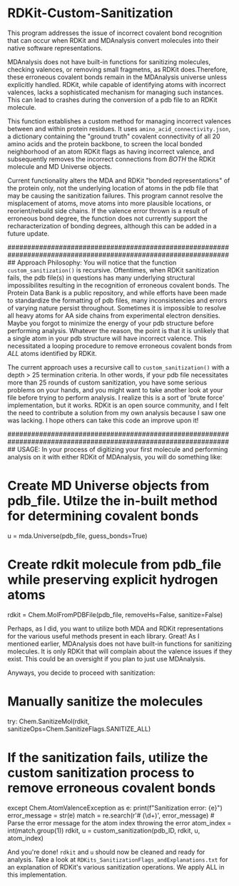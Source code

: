 # RDKit-Custom-Sanitization
This program addresses the issue of incorrect covalent bond recognition that can occur when RDKit and MDAnalysis convert molecules into their native software representations.

MDAnalysis does not have built-in functions for sanitizing molecules, checking valences, or removing small fragmetns, as RDKit does.Therefore, these erroneous covalent bonds remain in the MDAnalysis universe unless explicitly handled. RDKit, while capable of identifying atoms with incorrect valences, lacks a sophisticated mechanism for managing such instances. This can lead to crashes during the conversion of a pdb file to an RDKit molecule.

This function establishes a custom method for managing incorrect valences between and within protein residues. It uses `amino_acid_connectivity.json`, a dictionary containing the "ground truth" covalent connectivity of all 20 amino acids and the protein backbone, to screen the local bonded neighborhood of an atom RDKit flags as having incorrect valence, and subsequently removes the incorrect connections from _BOTH_ the RDKit molecule and MD Universe objects. 

Current functionality alters the MDA and RDKit "bonded representations" of the protein only, not the underlying location of atoms in the pdb file that may be causing the sanitization failures. This program cannot resolve the misplacement of atoms, move atoms into more plausible locations, or reorient/rebuild side chains. If the valence error thrown is a result of erroneous bond degree, the function does not currently support the recharacterization of bonding degrees, although this can be added in a future update.

##################################################################################################################
Approach Philosophy:
You will notice that the function `custom_sanitization()` is recursive. Oftentimes, when RDKit sanitization fails, the pdb file(s) in questions has many underlying structural impossibilites resulting in the recognition of erroneous covalent bonds. The Protein Data Bank is a public repository, and while efforts have been made to standardize the formatting of pdb files, many inconsistencies and errors of varying nature persist throughout. Sometimes it is impossible to resolve all heavy atoms for AA side chains from experimental electron densities. Maybe you forgot to minimize the energy of your pdb structure before performing analysis. Whatever the reason, the point is that it is unlikely that a single atom in your pdb structure will have incorrect valence. This necessitated a looping procedure to remove erroneous covalent bonds from _ALL_ atoms identified by RDKit. 

The current approach uses a recursive call to `custom_sanitization()` with a depth > 25 termination criteria. In other words, if your pdb file necessitates more than 25 rounds of custom sanitization, you have some serious problems on your hands, and you might want to take another look at your file before trying to perform analysis. I realize this is a sort of 'brute force' implementation, but it works. RDKit is an open source community, and I felt the need to contribute a solution from my own analysis because I saw one was lacking. I hope others can take this code an improve upon it!

##################################################################################################################
USAGE:
In your process of digitizing your first molecule and performing analysis on it with either RDKit of MDAnalysis, you will do something like: 
 # Create MD Universe objects from pdb_file. Utilze the in-built method for determining covalent bonds
 u = mda.Universe(pdb_file, guess_bonds=True)

 # Create rdkit molecule from pdb_file while preserving explicit hydrogen atoms
 rdkit = Chem.MolFromPDBFile(pdb_file, removeHs=False, sanitize=False) 

Perhaps, as I did, you want to utilize both MDA and RDKit representations for the various useful methods present in each library. Great! As I mentioned earlier, MDAnalysis does not have built-in functions for sanitizing molecules. It is only RDKit that will complain about the valence issues if they exist. This could be an oversight if you plan to just use MDAnalysis.

Anyways, you decide to proceed with sanitization:

 # Manually sanitize the molecules
 try:
   Chem.SanitizeMol(rdkit, sanitizeOps=Chem.SanitizeFlags.SANITIZE_ALL)
   
 # If the sanitization fails, utilize the custom sanitization process to remove erroneous covalent bonds
 except Chem.AtomValenceException as e:
   print(f"Sanitization error: {e}")
   error_message = str(e)
   match = re.search(r'# (\d+)', error_message) # Parse the error message for the atom index throwing the error
   atom_index = int(match.group(1))
   rdkit, u = custom_sanitization(pdb_ID, rdkit, u, atom_index)

And you're done! `rdkit` and `u` should now be cleaned and ready for analysis. Take a look at `RDKits_SanitizationFlags_andExplanations.txt` for an explanation of RDKit's various sanitization operations. We apply ALL in this implementation. 
